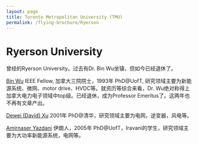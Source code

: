 ```yaml
---
layout: page
title: Toronto Metropolitan University (TMU)
permalink: /flying-brochure/Ryerson
---
```

# Ryerson University
曾经的Ryerson University。过去有Dr. Bin Wu坐镇，但如今已经退休了。


[Bin Wu](https://www.ee.ryerson.ca/people/Wu.html) IEEE Fellow, 加拿大三院院士，1993年 PhD@UofT, 研究领域主要为新能源系统、微网、motor drive、HVDC等。就资历等综合来看，Dr. Wu绝对称得上加拿大电力电子领域中top级。已经退休，成为Professor Emeritus了。这两年也不再有文章产出。

[Dewei (David) Xu](https://www.ee.ryerson.ca/people/Xu.html) 2001年 PhD@清华，研究领域主要为电网，逆变器，风电等。

[Amirnaser Yazdani](https://www.ee.ryerson.ca/~yazdani/) 伊朗人，2005年 PhD@UofT，Iravani的学生，研究领域主要为大功率新能源系统，电网等。
